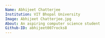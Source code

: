 ```yaml
---
Name: Abhijeet Chatterjee
Institution: VIT Bhopal University
Image: Abhijeet Chatterjee.jpg
About: An aspiring computer science student
Github-ID: abhijeet007rocks8
---
```

